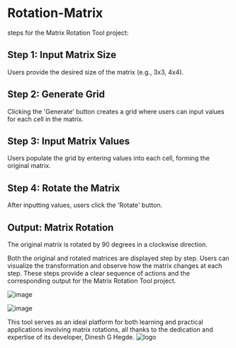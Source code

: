 # Rotation-Matrix

 steps for the Matrix Rotation Tool project:

## Step 1: Input Matrix Size

Users provide the desired size of the matrix (e.g., 3x3, 4x4).


## Step 2: Generate Grid
Clicking the 'Generate' button creates a grid where users can input values for each cell in the matrix.

## Step 3: Input Matrix Values
Users populate the grid by entering values into each cell, forming the original matrix.

## Step 4: Rotate the Matrix
After inputting values, users click the 'Rotate' button.

## Output: Matrix Rotation
The original matrix is rotated by 90 degrees in a clockwise direction.

Both the original and rotated matrices are displayed step by step.
Users can visualize the transformation and observe how the matrix changes at each step.
These steps provide a clear sequence of actions and the corresponding output for the Matrix Rotation Tool project.


![image](https://github.com/Dinesh-G-Hegde/Rotation-Matrix/assets/116798466/20316073-6881-46fc-8c6b-3851a90e5d77)

![image](https://github.com/Dinesh-G-Hegde/Rotation-Matrix/assets/116798466/be238d16-b732-4737-ac33-32fe55e20be2)

This tool serves as an ideal platform for both learning and practical applications involving matrix rotations, all thanks to the dedication and expertise of its developer, Dinesh G Hegde.
 ![logo](https://github.com/Dinesh-G-Hegde/Rotation-Matrix/assets/116798466/002242f4-9080-48aa-96b1-16a24ef864ee)


